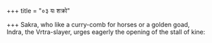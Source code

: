 +++
title = "०३ यः शक्रो"

+++
Sakra, who like a curry-comb for horses or a golden goad,  
     Indra, the Vrtra-slayer, urges eagerly the opening of the stall of kine: